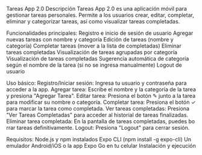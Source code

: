 ﻿Tareas App 2.0
Descripción
Tareas App 2.0 es una aplicación móvil para gestionar tareas personales. Permite a los usuarios crear, editar, completar, eliminar y categorizar tareas, así como visualizar tareas completadas.

Funcionalidades principales: 
Registro e inicio de sesión de usuario
Agregar nuevas tareas con nombre y categoría
Edición de tareas (nombre y categoría)
Completar tareas (mover a la lista de completadas)
Eliminar tareas completadas
Visualización de tareas agrupadas por categoría
Visualización de tareas completadas
Sugerencia automática de categoría según el nombre de la tarea (si no se ingresa manualmente)
Logout de usuario

Uso básico: 
Registro/Iniciar sesión: Ingresa tu usuario y contraseña para acceder a la app.
Agregar tarea: Escribe el nombre y la categoría de la tarea y presiona "Agregar Tarea".
Editar tarea: Presiona el botón ✎ junto a la tarea para modificar su nombre o categoría.
Completar tarea: Presiona el botón ✓ para marcar la tarea como completada.
Ver tareas completadas: Presiona "Ver Tareas Completadas" para acceder al historial de tareas finalizadas.
Eliminar tarea completada: En la pantalla de tareas completadas, puedes bo
rrar tareas definitivamente.
Logout: Presiona "Logout" para cerrar sesión.

Requisitos: 
Node.js y npm instalados
Expo CLI (npm install -g expo-cli)
Un emulador Android/iOS o la app Expo Go en tu celular
Instalación y ejecución